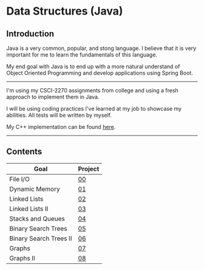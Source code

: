 # Data Structures (Java)

## Introduction

Java is a very common, popular, and stong language. I believe that it is very important for me to learn the fundamentals of this language.

My end goal with Java is to end up with a more natural understand of Object Oriented Programming and develop applications using Spring Boot.

---

I'm using my CSCI-2270 assignments from college and using a fresh approach to implement them in Java.

I will be using coding practices I've learned at my job to showcase my abilities. All tests will be written by myself.

My C++ implementation can be found [here](https://github.com/josiahroa18/CSCI-2270-Course-Work-Fall-2019).

---

## Contents

| Goal                   | Project    |
| ---------------------- | ---------- |
| File I/O               | [00](./00) |
| Dynamic Memory         | [01](./01) |
| Linked Lists           | [02](./02) |
| Linked Lists II        | [03](./03) |
| Stacks and Queues      | [04](./04) |
| Binary Search Trees    | [05](./05) |
| Binary Search Trees II | [06](./06) |
| Graphs                 | [07](./07) |
| Graphs II              | [08](./08) |
